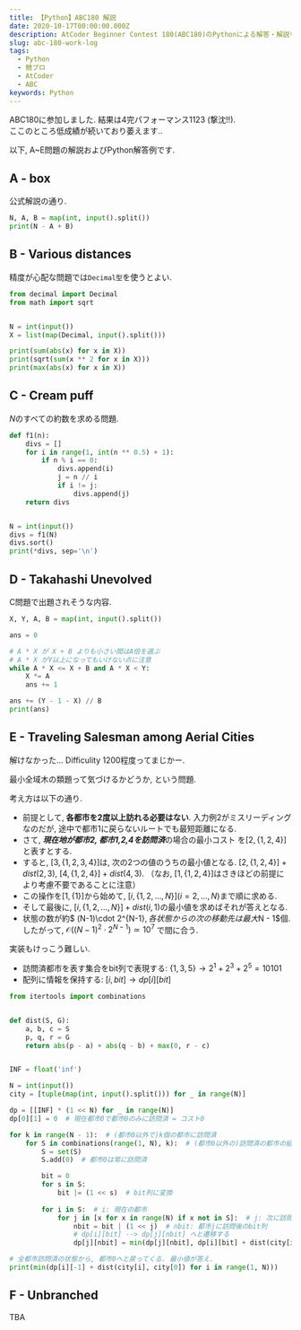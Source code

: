 ```yaml
---
title: 【Python】ABC180 解説
date: 2020-10-17T00:00:00.000Z
description: AtCoder Beginner Contest 180(ABC180)のPythonによる解答・解説を載せます.
slug: abc-180-work-log
tags: 
  - Python
  - 競プロ
  - AtCoder
  - ABC
keywords: Python
---
```



ABC180に参加しました.  結果は4完パフォーマンス1123 (撃沈!!).  
ここのところ低成績が続いており萎えます.. 


以下, A~E問題の解説およびPython解答例です.


## A - box
公式解説の通り.

```python
N, A, B = map(int, input().split())
print(N - A + B)
```

## B - Various distances
精度が心配な問題では`Decimal型`を使うとよい.  

```python
from decimal import Decimal
from math import sqrt


N = int(input())
X = list(map(Decimal, input().split()))

print(sum(abs(x) for x in X))
print(sqrt(sum(x ** 2 for x in X)))
print(max(abs(x) for x in X))

```

## C - Cream puff
$N$のすべての約数を求める問題.  

```python
def f1(n):
    divs = []
    for i in range(1, int(n ** 0.5) + 1):
        if n % i == 0:
            divs.append(i)
            j = n // i
            if i != j:
                divs.append(j)
    return divs


N = int(input())
divs = f1(N)
divs.sort()
print(*divs, sep='\n')
```

## D - Takahashi Unevolved
C問題で出題されそうな内容.  


```python
X, Y, A, B = map(int, input().split())

ans = 0

# A * X が X + B よりも小さい間はA倍を選ぶ
# A * X がY以上になってもいけない点に注意
while A * X <= X + B and A * X < Y:
    X *= A
    ans += 1

ans += (Y - 1 - X) // B
print(ans)
```


## E - Traveling Salesman among Aerial Cities
解けなかった... Difficulity 1200程度ってまじかー.  

最小全域木の類題って気づけるかどうか, という問題. 

考え方は以下の通り.

- 前提として, **各都市を2度以上訪れる必要はない**. 入力例2がミスリーディングなのだが, 途中で都市1に戻らないルートでも最短距離になる. 
- さて, ***現在地が都市2, 都市1,2,4を訪問済***の場合の最小コスト を$[2, \{1, 2, 4\}]$と表すとする.
- すると, $[3, \{1, 2, 3, 4\}]$は, 次の2つの値のうちの最小値となる. $[2, \{1, 2, 4\}] + dist(2, 3)$,  $[4, \{1, 2, 4\}] + dist(4, 3)$.  （なお, $[1, \{1, 2, 4\}]$はさきほどの前提により考慮不要であることに注意）
- この操作を$[1, \{1\}]$から始めて, $[i, \{1, 2, \dots, N\}](i = 2, \dots, N)$まで順に求める.
- そして最後に, $[i, \{1, 2, \dots, N\}] + dist(i, 1)$の最小値を求めばそれが答えとなる.  
- 状態の数が約$ (N-1)\cdot 2^{N-1}$, 各状態からの次の移動先は最大$N - 1$個. したがって, $\mathcal{O}((N - 1)^2\cdot 2^{N-1}) \simeq 10^7$ で間に合う.


実装もけっこう難しい.  
- 訪問済都市を表す集合をbit列で表現する: $\{1, 3, 5\} \rightarrow 2^1 + 2 ^ 3 + 2 ^ 5 = 10101$ 
- 配列に情報を保持する: $[i, bit] \rightarrow dp[i][bit]$

```python
from itertools import combinations


def dist(S, G):
    a, b, c = S
    p, q, r = G
    return abs(p - a) + abs(q - b) + max(0, r - c)


INF = float('inf')

N = int(input())
city = [tuple(map(int, input().split())) for _ in range(N)]

dp = [[INF] * (1 << N) for _ in range(N)]
dp[0][1] = 0  # 現在都市0で都市0のみに訪問済 = コスト0

for k in range(N - 1):  # (都市0以外で)k個の都市に訪問済
    for S in combinations(range(1, N), k):  # (都市0以外の)訪問済の都市の組み合せを全探索
        S = set(S)
        S.add(0)  # 都市0は常に訪問済

        bit = 0
        for s in S:
            bit |= (1 << s)  # bit列に変換
        
        for i in S:  # i: 現在の都市
            for j in [x for x in range(N) if x not in S]:  # j: 次に訪問する都市
                nbit = bit | (1 << j)  # nbit: 都市jに訪問後のbit列
                # dp[i][bit] --> dp[j][nbit] へと遷移する
                dp[j][nbit] = min(dp[j][nbit], dp[i][bit] + dist(city[i], city[j]))

# 全都市訪問済の状態から, 都市0へと戻ってくる. 最小値が答え.
print(min(dp[i][-1] + dist(city[i], city[0]) for i in range(1, N)))
```

## F - Unbranched
TBA
